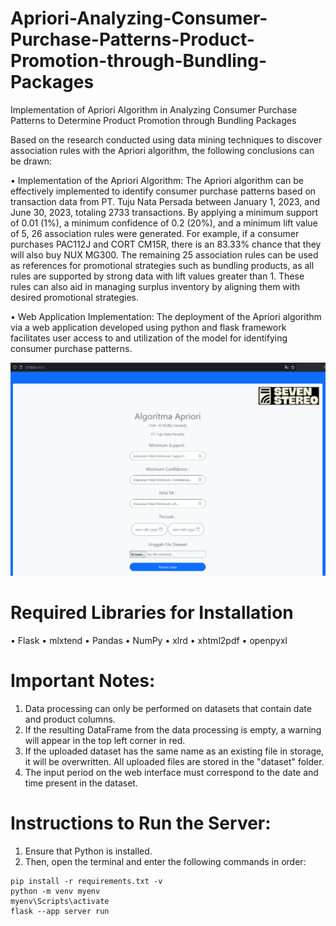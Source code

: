 # Apriori-Analyzing-Consumer-Purchase-Patterns-Product-Promotion-through-Bundling-Packages
 Implementation of Apriori Algorithm in Analyzing Consumer Purchase Patterns to Determine Product Promotion through Bundling Packages

Based on the research conducted using data mining techniques to discover association rules with the Apriori algorithm, the following conclusions can be drawn:

• Implementation of the Apriori Algorithm: The Apriori algorithm can be effectively implemented to identify consumer purchase patterns based on transaction data from PT. Tuju Nata Persada between January 1, 2023, and June 30, 2023, totaling 2733 transactions. By applying a minimum support of 0.01 (1%), a minimum confidence of 0.2 (20%), and a minimum lift value of 5, 26 association rules were generated. For example, if a consumer purchases PAC112J and CORT CM15R, there is an 83.33% chance that they will also buy NUX MG300. The remaining 25 association rules can be used as references for promotional strategies such as bundling products, as all rules are supported by strong data with lift values greater than 1. These rules can also aid in managing surplus inventory by aligning them with desired promotional strategies.

• Web Application Implementation: The deployment of the Apriori algorithm via a web application developed using python and flask framework facilitates user access to and utilization of the model for identifying consumer purchase patterns.

![alt text](https://github.com/rizdkymaul/Apriori-Analyzing-Consumer-Purchase-Patterns-Product-Promotion-through-Bundling-Packages/blob/main/static/images/tampilan_utama_website.png?raw=true)

# Required Libraries for Installation
• Flask
• mlxtend
• Pandas
• NumPy
• xlrd
• xhtml2pdf
• openpyxl

# Important Notes:
 1. Data processing can only be performed on datasets that contain date and product columns.
 2. If the resulting DataFrame from the data processing is empty, a warning will appear in the top left corner in red.
 3. If the uploaded dataset has the same name as an existing file in storage, it will be overwritten. All uploaded files are stored in the "dataset" folder.
 4. The input period on the web interface must correspond to the date and time present in the dataset.
 
# Instructions to Run the Server:
  1. Ensure that Python is installed.
  2. Then, open the terminal and enter the following commands in order:

```
pip install -r requirements.txt -v
python -m venv myenv
myenv\Scripts\activate
flask --app server run
```
